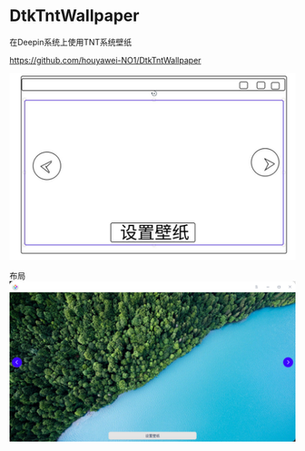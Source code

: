 # DtkTntWallpaper
 在Deepin系统上使用TNT系统壁纸

https://github.com/houyawei-NO1/DtkTntWallpaper

![设计图](https://github.com/houyawei-NO1/DtkTntWallpaper/blob/main/%E8%AE%BE%E8%AE%A1%E5%9B%BE.jpg)

布局
![v0.1.png](https://github.com/houyawei-NO1/DtkTntWallpaper/blob/main/v0.1.png)
